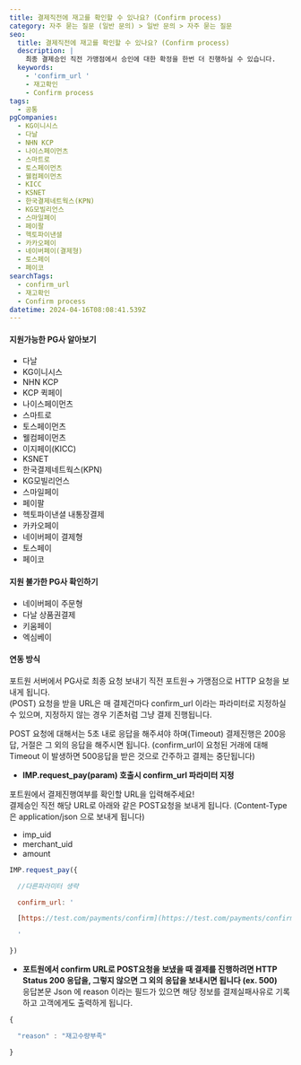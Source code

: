 ```yaml
---
title: 결제직전에 재고를 확인할 수 있나요? (Confirm process)
category: 자주 묻는 질문 (일반 문의) > 일반 문의 > 자주 묻는 질문
seo:
  title: 결제직전에 재고를 확인할 수 있나요? (Confirm process)
  description: |
    최종 결제승인 직전 가맹점에서 승인에 대한 확정을 한번 더 진행하실 수 있습니다.
  keywords:
    - 'confirm_url '
    - 재고확인
    - Confirm process
tags:
  - 공통
pgCompanies:
  - KG이니시스
  - 다날
  - NHN KCP
  - 나이스페이먼츠
  - 스마트로
  - 토스페이먼츠
  - 웰컴페이먼츠
  - KICC
  - KSNET
  - 한국결제네트웍스(KPN)
  - KG모빌리언스
  - 스마일페이
  - 페이팔
  - 헥토파이낸셜
  - 카카오페이
  - 네이버페이(결제형)
  - 토스페이
  - 페이코
searchTags:
  - confirm_url
  - 재고확인
  - Confirm process
datetime: 2024-04-16T08:08:41.539Z
---
```


<Callout content="최종 결제승인 직전 가맹점에서 승인에 대한 확정을 한번 더 진행하실 수 있습니다." />

#### **지원가능한 PG사 알아보기**

- 다날
- KG이니시스
- NHN KCP
- KCP 퀵페이
- 나이스페이먼츠
- 스마트로
- 토스페이먼츠
- 웰컴페이먼츠
- 이지페이(KICC)
- KSNET
- 한국결제네트웍스(KPN)
- KG모빌리언스
- 스마일페이
- 페이팔
- 헥토파이낸셜 내통장결제
- 카카오페이
- 네이버페이 결제형
- 토스페이
- 페이코

#### **지원 불가한 PG사 확인하기**

- 네이버페이 주문형
- 다날 상품권결제
- 키움페이
- 엑심베이

<Callout content="인스타그램 웹뷰는 구조상 confirm process 적용이 불가하기 때문에 가맹점에서 별도 분기 처리 로직을 추가해 주셔야 합니다. " icon="💡" title="유의사항" />

#### **연동 방식**

포트원 서버에서 PG사로 최종 요청 보내기 직전 포트원→ 가맹점으로 HTTP 요청을 보내게 됩니다.\
(POST)  요청을 받을 URL은 매 결제건마다 confirm\_url 이라는 파라미터로 지정하실 수 있으며, 지정하지 않는 경우 기존처럼 그냥 결제 진행됩니다.

POST 요청에 대해서는 5초 내로 응답을 해주셔야 하며(Timeout) 결제진행은 200응답, 거절은 그 외의 응답을 해주시면 됩니다.  (confirm\_url이 요청된 거래에 대해 Timeout 이 발생하면 500응답을 받은 것으로 간주하고 결제는 중단됩니다)

- **IMP.request\_pay(param) 호출시 confirm\_url 파라미터 지정**

포트원에서 결제진행여부를 확인할 URL을 입력해주세요! \
결제승인 직전 해당 URL로 아래와 같은 POST요청을 보내게 됩니다. (Content-Type은 application/json 으로 보내게 됩니다)

<Indent level="1">

- imp\_uid
- merchant\_uid
- amount

</Indent>

```javascript
IMP.request_pay({

  //다른파라미터 생략

  confirm_url: '

  [https://test.com/payments/confirm](https://test.com/payments/confirm)

  '

})
```

- **포트원에서 confirm URL로 POST요청을 보냈을 때 결제를 진행하려면 HTTP Status 200 응답을, 그렇지 않으면 그 외의 응답을 보내시면 됩니다 (ex. 500)**\
  응답본문 Json 에 reason 이라는 필드가 있으면 해당 정보를 결제실패사유로 기록하고 고객에게도 출력하게 됩니다.

```javascript
{

  "reason" : "재고수량부족"

}
```

<Callout content="이용을 원하시면 포트원 기술지원팀(support@portone.io)로 포트원 계정과 함께 confirm process 설정요청을 주시기 바랍니다." title="참고사항" icon="💡" />
